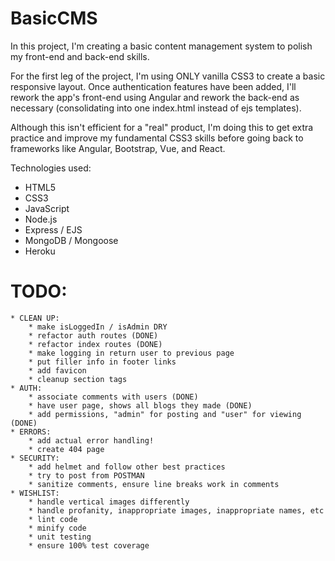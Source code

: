 # BasicCMS

In this project, I'm creating a basic content management system to polish my front-end and back-end skills.

For the first leg of the project, I'm using ONLY vanilla CSS3 to create a basic responsive layout. Once authentication features have been added, I'll rework the app's front-end using Angular and rework the back-end as necessary (consolidating into one index.html instead of ejs templates).

Although this isn't efficient for a "real" product, I'm doing this to get extra practice and improve my fundamental CSS3 skills before going back to frameworks like Angular, Bootstrap, Vue, and React.

Technologies used:
* HTML5
* CSS3
* JavaScript
* Node.js
* Express / EJS
* MongoDB / Mongoose
* Heroku

# TODO:
	* CLEAN UP:
		* make isLoggedIn / isAdmin DRY
		* refactor auth routes (DONE)
		* refactor index routes (DONE)
		* make logging in return user to previous page
		* put filler info in footer links
		* add favicon
		* cleanup section tags
	* AUTH:
		* associate comments with users (DONE)
		* have user page, shows all blogs they made (DONE)
		* add permissions, "admin" for posting and "user" for viewing (DONE)
	* ERRORS:
		* add actual error handling!
		* create 404 page
	* SECURITY:
		* add helmet and follow other best practices
		* try to post from POSTMAN
		* sanitize comments, ensure line breaks work in comments
	* WISHLIST:
		* handle vertical images differently
		* handle profanity, inappropriate images, inappropriate names, etc
		* lint code
		* minify code
		* unit testing
		* ensure 100% test coverage